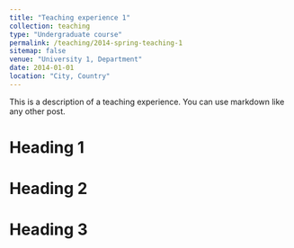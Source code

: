 ```yaml
---
title: "Teaching experience 1"
collection: teaching
type: "Undergraduate course"
permalink: /teaching/2014-spring-teaching-1
sitemap: false
venue: "University 1, Department"
date: 2014-01-01
location: "City, Country"
---
```


This is a description of a teaching experience. You can use markdown like any other post.

Heading 1
======

Heading 2
======

Heading 3
======
